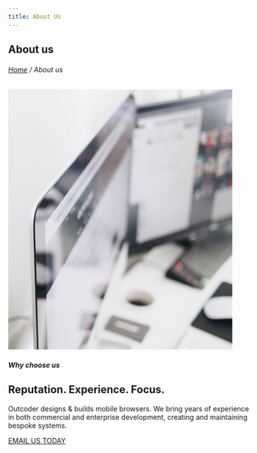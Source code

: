 ```yaml
---
title: About Us
---
```


<section id="inner-header" class="inner-header">
	<div class="container">
		<div class="row">
			<div class="col-lg-12">
				<div class="inner-header-txt-cont">
					<h2 class="text-left">About us</h2>
					<h6><a href="#" class="">Home</a> / About us</h6>
				</div>
			</div>
		</div>
	</div>
</section>
<section id="about-2" class="section-about-2">
	<div class="container">
		<div class="row">
			<div class="col-lg-6">
				<div class="about-2-img-cont"><img src="/images/about.jpg" class="img-responsive" alt=""></div>
			</div>
			<div class="col-lg-6">
				<div class="about-2-txt-cont section-padding wow fadeInRight">
					<h5 class="text-left">Why choose us</h5>
					<h2 class="text-left">Reputation. Experience. Focus.</h2>
					<p>Outcoder designs & builds mobile browsers. We bring years of experience in both commercial and enterprise development, creating and maintaining bespoke systems.</p>
					<a href="mailto:sales@outcoder.com" class="btn btn-black btn-xl" >EMAIL US TODAY</a> </div>
			</div>
		</div>
	</div>
</section>
<section id="counter-2" class="counter-2-cont">
</section>